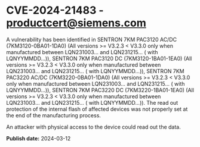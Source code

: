 # CVE-2024-21483 - productcert@siemens.com

A vulnerability has been identified in SENTRON 7KM PAC3120 AC/DC (7KM3120-0BA01-1DA0) (All versions >= V3.2.3 < V3.3.0 only when manufactured between LQN231003... and LQN231215... ( with LQNYYMMDD...)), SENTRON 7KM PAC3120 DC (7KM3120-1BA01-1EA0) (All versions >= V3.2.3 < V3.3.0 only when manufactured between LQN231003... and LQN231215... ( with LQNYYMMDD...)), SENTRON 7KM PAC3220 AC/DC (7KM3220-0BA01-1DA0) (All versions >= V3.2.3 < V3.3.0 only when manufactured between LQN231003... and LQN231215... ( with LQNYYMMDD...)), SENTRON 7KM PAC3220 DC (7KM3220-1BA01-1EA0) (All versions >= V3.2.3 < V3.3.0 only when manufactured between LQN231003... and LQN231215... ( with LQNYYMMDD...)). The read out protection of the internal flash of affected devices was not properly set at the end of the manufacturing process.

An attacker with physical access to the device could read out the data.

**Publish date:** 2024-03-12
